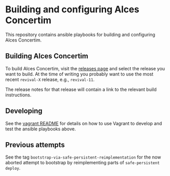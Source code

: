 # Building and configuring Alces Concertim

This repository contains ansible playbooks for building and configuring
Alces Concertim.

## Building Alces Concertim

To build Alces Concertim, visit the [releases
page](https://github.com/alces-flight/concertim-bootstrap/releases) and select
the release you want to build.  At the time of writing you probably want to
use the most recent `revival-X` release, e.g., `revival-11`.

The release notes for that release will contain a link to the relevant build
instructions.

## Developing

See the [vagrant README](vagrant/README.md) for details on how to use Vagrant
to develop and test the ansible playbooks above.

## Previous attempts

See the tag `bootstrap-via-safe-persistent-reimplementation` for the now
aborted attempt to bootstrap by reimplementing parts of `safe-persistent
deploy`.
